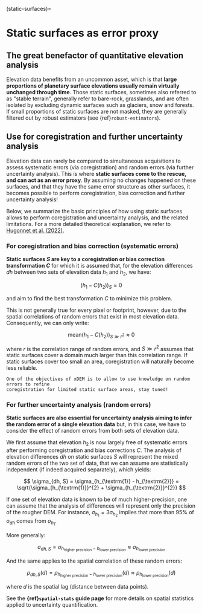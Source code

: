 (static-surfaces)=

# Static surfaces as error proxy

## The great benefactor of quantitative elevation analysis 

Elevation data benefits from an uncommon asset, which is that **large proportions of planetary surface elevations 
usually remain virtually unchanged through time**. Those static surfaces, sometimes also referred to as "stable terrain", 
generally refer to bare-rock, grasslands, and are often isolated by excluding dynamic surfaces such as glaciers, 
snow and forests. If small proportions of static surfaces are not masked, they are generally filtered out 
by robust estimators (see {ref}`robust-estimators`).

## Use for coregistration and further uncertainty analysis

Elevation data can rarely be compared to simultaneous acquisitions to assess systematic errors (via coregistration) and 
random errors (via further uncertainty analysis). This is where **static surfaces come to the rescue, and can act as an error 
proxy**. By assuming no changes happened on these surfaces, and that they have the same error structure as other 
surfaces, it becomes possible to perform coregistration, bias correction and further uncertainty analysis!

Below, we summarize the basic principles of how using static surfaces allows to perform coregistration and uncertainty analysis, and the related limitations.
For a more detailed theoretical explanation, we refer to [Hugonnet et al. (2022)](http://dx.doi.org/10.1109/JSTARS.2022.3188922).

### For coregistration and bias correction (systematic errors)

**Static surfaces $S$ are key to a coregistration or bias correction transformation $C$** for which it is assumed that, for 
the elevation differences $dh$ between two sets of elevation data $h_{1}$ and $h_{2}$, we have:

$$ 
(h_{1} - C(h_{2}))_{S} \approx 0 
$$

and aim to find the best transformation $C$ to minimize this problem.

This is not generally true for every pixel or footprint, however, due to the spatial correlations of random errors that 
exist in most elevation data. Consequently, we can only write:

$$
\textrm{mean} (h_{1} - C(h_{2}))_{S \gg r^{2}} \approx 0 
$$

where $r$ is the correlation range of random errors, and $S \gg r^{2}$ assumes that static surfaces cover a domain much 
larger than this correlation range. If static surfaces cover too small an area, coregistration will naturally become 
less reliable.

```{note}
One of the objectives of xDEM is to allow to use knowledge on random errors to refine 
coregistration for limited static surface areas, stay tuned!
```

### For further uncertainty analysis (random errors)

**Static surfaces are also essential for uncertainty analysis aiming to infer the random error of a single elevation 
data** but, in this case, we have to consider the effect of random errors from both sets of elevation data. 

We first assume that elevation $h_{2}$ is now largely free of systematic errors after performing coregistration and 
bias corrections $C$. The analysis of elevation differences $dh$ on static surfaces $S$ will represent the mixed random 
errors of the two set of data, that we can assume are statistically independent (if indeed acquired separately), which yields:

$$
\sigma_{dh, S} = \sigma_{h_{\textrm{1}} - h_{\textrm{2}}} = \sqrt{\sigma_{h_{\textrm{1}}}^{2} + \sigma_{h_{\textrm{2}}}^{2}}
$$

If one set of elevation data is known to be of much higher-precision, one can assume that the analysis of differences 
will represent only the precision of the rougher DEM. For instance, $\sigma_{h_{1}} = 3 \sigma_{h_{2}}$ implies that more than 
95% of $\sigma_{dh}$ comes from $\sigma_{h_{1}}$.

More generally:

$$
\sigma_{dh, S} = \sigma_{h_{\textrm{higher precision}} - h_{\textrm{lower precision}}} \approx \sigma_{h_{\textrm{lower precision}}}
$$

And the same applies to the spatial correlation of these random errors:

$$
\rho_{dh, S}(d) = \rho_{h_{\textrm{higher precision}} - h_{\textrm{lower precision}}}(d) \approx \rho_{h_{\textrm{lower precision}}}(d)
$$

where $d$ is the spatial lag (distance between data points).

See the **{ref}`spatial-stats` guide page** for more details on spatial statistics applied to uncertainty quantification.